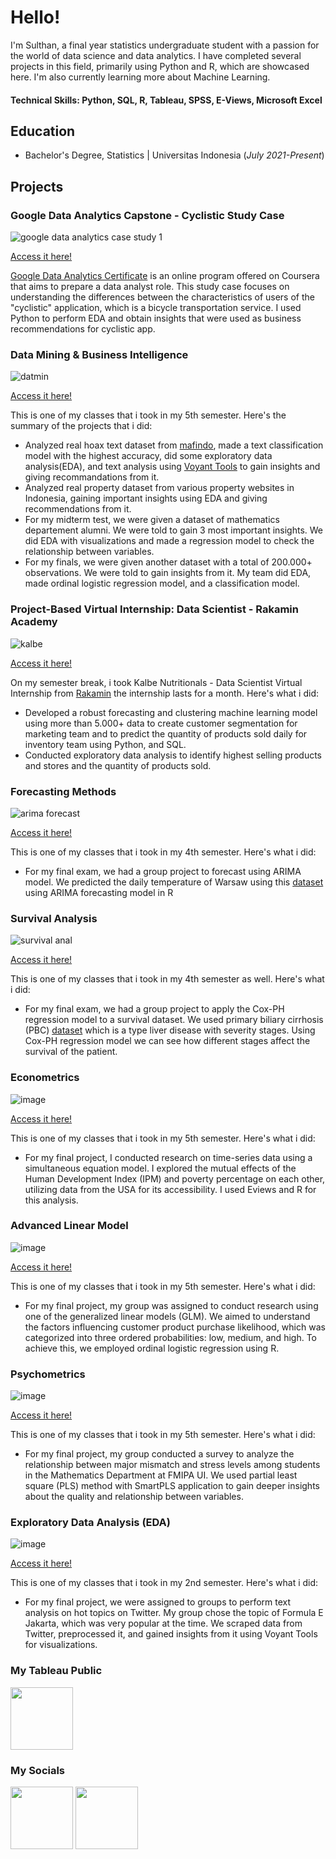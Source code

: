 # Hello!
I'm Sulthan, a final year statistics undergraduate student with a passion for the world of data science and data analytics. I have completed several projects in this field, primarily using Python and R, which are showcased here. I'm also currently learning more about Machine Learning.

#### Technical Skills: Python, SQL, R, Tableau, SPSS, E-Views, Microsoft Excel


## Education

- Bachelor's Degree, Statistics | Universitas Indonesia (_July 2021-Present_)								       		

## Projects

### Google Data Analytics Capstone - Cyclistic Study Case
![google data analytics case study 1](https://github.com/FavianSulthanW/FavianSulthanW.github.io/assets/153904968/081ea9c7-0a6e-49f7-87ac-13670ae58ea4)


[Access it here!](https://github.com/FavianSulthanW/GoogleDataAnalyticsCapstone)

[Google Data Analytics Certificate](https://www.coursera.org/professional-certificates/google-data-analytics) is an online program offered on Coursera that aims to prepare a data analyst role. This study case focuses on understanding the differences between the characteristics of users of the "cyclistic" application, which is a bicycle transportation service. I used Python to perform EDA and obtain insights that were used as business recommendations for cyclistic app.


### Data Mining & Business Intelligence
![datmin](https://github.com/FavianSulthanW/FavianSulthanW.github.io/assets/153904968/f1cb8e90-0853-422d-a3e5-db1b7658fe3c)


[Access it here!](https://github.com/FavianSulthanW/DataMining-BI)

This is one of my classes that i took in my 5th semester. Here's the summary of the projects that i did:
- Analyzed real hoax text dataset from [mafindo](https://www.mafindo.or.id/), made a text classification model with the highest accuracy, did some exploratory data analysis(EDA), and text analysis using [Voyant Tools](https://voyant-tools.org/) to gain insights and giving recommandations from it.
- Analyzed real property dataset from various property websites in Indonesia, gaining important insights using EDA and giving recommendations from it.
- For my midterm test, we were given a dataset of mathematics departement alumni. We were told to gain 3 most important insights. We did EDA with visualizations and made a regression model to check the relationship between variables.
- For my finals, we were given another dataset with a total of 200.000+ observations. We were told to gain insights from it. My team did EDA, made ordinal logistic regression model, and a classification model.


### Project-Based Virtual Internship: Data Scientist - Rakamin Academy
![kalbe](https://github.com/FavianSulthanW/FavianSulthanW.github.io/assets/153904968/2529e06e-a0a1-44c6-a973-6ecd28d89f98)


[Access it here!](https://github.com/FavianSulthanW/Virtual-Internship-Rakamin)

On my semester break, i took Kalbe Nutritionals - Data Scientist Virtual Internship from [Rakamin](https://www.rakamin.com/) the internship lasts for a month. Here's what i did:
- Developed a robust forecasting and clustering machine learning model using more than 5.000+ data
to create customer segmentation for marketing team and to predict the quantity of products sold 
daily for inventory team using Python, and SQL.
- Conducted exploratory data analysis to identify highest selling products and stores and the quantity 
of products sold.


### Forecasting Methods
![arima forecast](https://github.com/FavianSulthanW/FavianSulthanW.github.io/assets/153904968/96d63ba5-94a7-4379-b296-fa7844c9d513)


[Access it here!](https://github.com/FavianSulthanW/Metode-Peramalan)

This is one of my classes that i took in my 4th semester. Here's what i did:
- For my final exam, we had a group project to forecast using ARIMA model. We predicted the daily temperature of Warsaw using this [dataset](https://www.kaggle.com/datasets/mateuszk013/warsaw-daily-weather) using ARIMA forecasting model in R


### Survival Analysis
![survival anal](https://github.com/FavianSulthanW/FavianSulthanW.github.io/assets/153904968/b7a4cd37-3c68-4700-bde2-102a9bf36c52)


[Access it here!](https://github.com/FavianSulthanW/Model-Survival)

This is one of my classes that i took in my 4th semester as well. Here's what i did:
- For my final exam, we had a group project to apply the Cox-PH regression model to a survival dataset. We used primary biliary cirrhosis (PBC) [dataset](https://pmagunia.com/dataset/r-dataset-package-survival-pbc) which is a type liver disease with severity stages. Using Cox-PH regression model we can see how different stages affect the survival of the patient.


### Econometrics

![image](https://github.com/FavianSulthanW/FavianSulthanW.github.io/assets/153904968/bdcd400c-a750-4456-bed0-0680f4fb689b)



[Access it here!](https://github.com/FavianSulthanW/Econometrics)

This is one of my classes that i took in my 5th semester. Here's what i did:
- For my final project, I conducted research on time-series data using a simultaneous equation model. I explored the mutual effects of the Human Development Index (IPM) and poverty percentage on each other, utilizing data from the USA for its accessibility. I used Eviews and R for this analysis.


### Advanced Linear Model

![image](https://github.com/FavianSulthanW/FavianSulthanW.github.io/assets/153904968/1810242b-7128-4103-ae93-398299baa014)




[Access it here!](https://github.com/FavianSulthanW/Advanced-Linear-Model)

This is one of my classes that i took in my 5th semester. Here's what i did:
- For my final project, my group was assigned to conduct research using one of the generalized linear models (GLM). We aimed to understand the factors influencing customer product purchase likelihood, which was categorized into three ordered probabilities: low, medium, and high. To achieve this, we employed ordinal logistic regression using R.



### Psychometrics

![image](https://github.com/FavianSulthanW/FavianSulthanW.github.io/assets/153904968/6d341104-2750-4efa-a2f7-cf8b07ff994f)




[Access it here!](https://github.com/FavianSulthanW/Psychometrics)

This is one of my classes that i took in my 5th semester. Here's what i did:
- For my final project, my group conducted a survey to analyze the relationship between major mismatch and stress levels among students in the Mathematics Department at FMIPA UI. We used partial least square (PLS) method with SmartPLS application to gain deeper insights about the quality and relationship between variables.

  

### Exploratory Data Analysis (EDA)
![image](https://github.com/user-attachments/assets/368c05dc-36b0-4445-9eaf-0b7d185b2372)

[Access it here!](https://github.com/FavianSulthanW/EDA)

This is one of my classes that i took in my 2nd semester. Here's what i did:
- For my final project, we were assigned to groups to perform text analysis on hot topics on Twitter. My group chose the topic of Formula E Jakarta, which was very popular at the time. We scraped data from Twitter, preprocessed it, and gained insights from it using Voyant Tools for visualizations.





### My Tableau Public

[<img src="https://github.com/FavianSulthanW/FavianSulthanW.github.io/assets/153904968/34e6fa48-fc63-4ac5-9a6d-c78ea870f4e0" width="100" height="100">](https://public.tableau.com/app/profile/favian.sulthan.wafi)

### My Socials
[<img src="https://github.com/FavianSulthanW/FavianSulthanW.github.io/assets/153904968/df907c7f-3f18-40b0-b284-a310d1b4028f" width="100" height="100">](https://www.linkedin.com/in/faviansulthanwafi/)  [<img src="https://github.com/FavianSulthanW/FavianSulthanW.github.io/assets/153904968/4d933db7-eb62-40c0-bebe-738422564710" width="100" height="100">](https://www.instagram.com/faviansulthan/)
